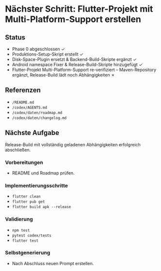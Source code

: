 # Nächster Schritt: Flutter-Projekt mit Multi-Platform-Support erstellen

## Status
- Phase 0 abgeschlossen ✓
- Produktions-Setup-Skript erstellt ✓
- Disk-Space-Plugin ersetzt & Backend-Build-Skripte ergänzt ✓
- Android namespace Fixer & Release-Build-Skripte hinzugefügt ✓
- Flutter-Projekt Multi-Platform-Support re-verifiziert – Maven-Repository ergänzt, Release-Build lädt noch Abhängigkeiten ✗

## Referenzen
- `/README.md`
- `/codex/AGENTS.md`
- `/codex/daten/roadmap.md`
- `/codex/daten/changelog.md`

## Nächste Aufgabe
Release-Build mit vollständig geladenen Abhängigkeiten erfolgreich abschließen.

### Vorbereitungen
- README und Roadmap prüfen.

### Implementierungsschritte
- `flutter clean`
- `flutter pub get`
- `flutter build apk --release`

### Validierung
- `npm test`
- `pytest codex/tests`
- `flutter test`

### Selbstgenerierung
- Nach Abschluss neuen Prompt erstellen.
